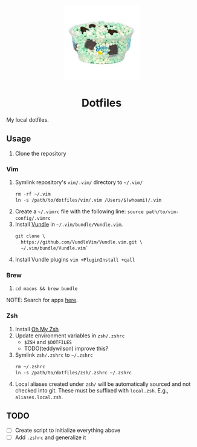 <p align="center">
  <a href="https://www.github.com/teddywilson/dotfiles">
    <img alt="Cool Mint Crunch" src="cool-mint-crunch.jpg" width=200 />
  </a>
</p>
<h1 align="center">
  Dotfiles
</h1>
My local dotfiles.

## Usage
1.  Clone the repository

### Vim
1.  Symlink repository's `vim/.vim/` directory to `~/.vim/`
    ```
    rm -rf ~/.vim
    ln -s /path/to/dotfiles/vim/.vim /Users/$(whoami)/.vim
    ```
2.  Create a `~/.vimrc` file with the following line:
    `source path/to/vim-config/.vimrc`
3.  Install [Vundle](https://github.com/VundleVim/Vundle.vim) in `~/.vim/bundle/Vundle.vim`.
    ```
    git clone \
      https://github.com/VundleVim/Vundle.vim.git \
      ~/.vim/bundle/Vundle.vim`
    ```  
4.  Install Vundle plugins `vim +PluginInstall +qall`

### Brew
1.  `cd macos && brew bundle`

NOTE: Search for apps [here](https://formulae.brew.sh/).

### Zsh
1.  Install [Oh My Zsh](https://ohmyz.sh/)
2.  Update environment variables in `zsh/.zshrc`
    * `$ZSH` and `$DOTFILES`
    * TODO(teddywilson) improve this?
3.  Symlink `zsh/.zshrc` to `~/.zshrc`
    ```
    rm ~/.zshrc
    ln -s /path/to/dotfiles/zsh/.zshrc ~/.zshrc
    ```
4.  Local aliases created under `zsh/` will be automatically
    sourced and not checked into git. These must be suffixed
    with `local.zsh`. E.g., `aliases.local.zsh`.

## TODO
- [ ] Create script to initialize everything above
- [ ] Add `.zshrc` and generalize it
